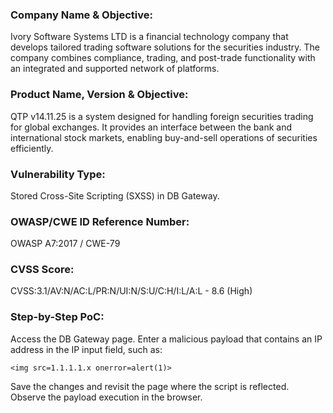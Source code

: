 ### Company Name & Objective:
Ivory Software Systems LTD is a financial technology company that develops tailored trading software solutions for the securities industry. The company combines compliance, trading, and post-trade functionality with an integrated and supported network of platforms.

### Product Name, Version & Objective:
QTP v14.11.25 is a system designed for handling foreign securities trading for global exchanges. It provides an interface between the bank and international stock markets, enabling buy-and-sell operations of securities efficiently.

### Vulnerability Type:
Stored Cross-Site Scripting (SXSS) in DB Gateway.

### OWASP/CWE ID Reference Number:
OWASP A7:2017 / CWE-79

### CVSS Score:
CVSS:3.1/AV:N/AC:L/PR:N/UI:N/S:U/C:H/I:L/A:L - 8.6 (High)

### Step-by-Step PoC:
Access the DB Gateway page.
Enter a malicious payload that contains an IP address in the IP input field, such as:

    <img src=1.1.1.1.x onerror=alert(1)>
Save the changes and revisit the page where the script is reflected.
Observe the payload execution in the browser.

